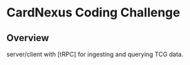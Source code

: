 # CardNexus Coding Challenge

## Overview

server/client with [tRPC] for ingesting and querying TCG data.
